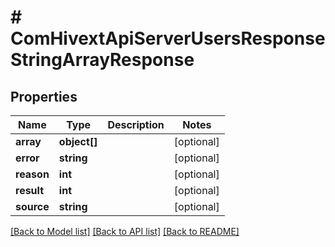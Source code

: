 # # ComHivextApiServerUsersResponseStringArrayResponse

## Properties

Name | Type | Description | Notes
------------ | ------------- | ------------- | -------------
**array** | **object[]** |  | [optional]
**error** | **string** |  | [optional]
**reason** | **int** |  | [optional]
**result** | **int** |  | [optional]
**source** | **string** |  | [optional]

[[Back to Model list]](../../README.md#models) [[Back to API list]](../../README.md#endpoints) [[Back to README]](../../README.md)
